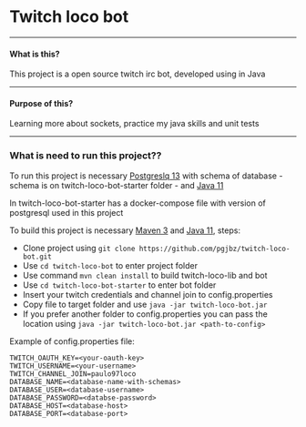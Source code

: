 # Twitch loco bot
<hr>

#### What is this?

This project is a open source twitch irc bot, developed using in Java

<hr>

#### Purpose of this?

Learning more about sockets, practice my java skills and unit tests

<hr>

### What is need to run this project??

To run this project is necessary <a href="https://www.postgresql.org/">Postgreslq 13</a> with schema of database - schema is on twitch-loco-bot-starter folder - and <a href="https://openjdk.java.net/projects/jdk/11/">Java 11</a>

In twitch-loco-bot-starter has a docker-compose file with version of postgresql used in this project

To build this project is necessary <a href="https://maven.apache.org/download.cgi">Maven 3</a> and <a href="https://openjdk.java.net/projects/jdk/11/">Java 11</a>, steps:

- Clone project using ```git clone https://github.com/pgjbz/twitch-loco-bot.git```
- Use ```cd twitch-loco-bot``` to enter project folder
- Use command ```mvn clean install``` to build twitch-loco-lib and bot
- Use ```cd twitch-loco-bot-starter``` to enter bot folder
- Insert your twitch credentials and channel join to config.properties
- Copy file to target folder and use ```java -jar twitch-loco-bot.jar```
- If you prefer another folder to config.properties you can pass the location using ```java -jar twitch-loco-bot.jar <path-to-config>```

Example of config.properties file:

```
TWITCH_OAUTH_KEY=<your-oauth-key>
TWITCH_USERNAME=<your-username>
TWITCH_CHANNEL_JOIN=paulo97loco
DATABASE_NAME=<database-name-with-schemas>
DATABASE_USER=<database-username>
DATABASE_PASSWORD=<databse-password>
DATABASE_HOST=<database-host>
DATABASE_PORT=<database-port>
```